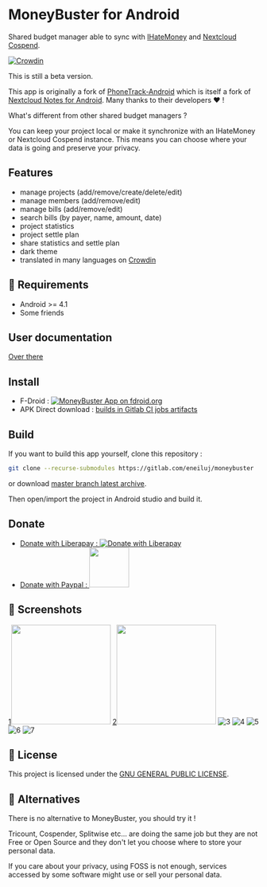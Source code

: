 # MoneyBuster for Android
Shared budget manager able to sync with [IHateMoney](https://github.com/spiral-project/ihatemoney/) and [Nextcloud Cospend](https://gitlab.com/eneiluj/cospend-nc).

[![Crowdin](https://d322cqt584bo4o.cloudfront.net/moneybuster/localized.svg)](https://crowdin.com/project/moneybuster)

This is still a beta version.

This app is originally a fork of [PhoneTrack-Android](https://gitlab.com/eneiluj/phonetrack-android/) which is itself a fork of
[Nextcloud Notes for Android](https://github.com/stefan-niedermann/nextcloud-notes).
Many thanks to their developers :heart: !

What's different from other shared budget managers ?

You can keep your project local or make it synchronize with an IHateMoney or Nextcloud Cospend instance.
This means you can choose where your data is going and preserve your privacy.

## Features
* manage projects (add/remove/create/delete/edit)
* manage members (add/remove/edit)
* manage bills (add/remove/edit)
* search bills (by payer, name, amount, date)
* project statistics
* project settle plan
* share statistics and settle plan
* dark theme
* translated in many languages on [Crowdin](https://crowdin.com/project/moneybuster)

## :link: Requirements
* Android >= 4.1
* Some friends

## User documentation

[Over there](https://gitlab.com/eneiluj/moneybuster/wikis/userdoc)

## Install

* F-Droid : [![MoneyBuster App on fdroid.org](https://gitlab.com/eneiluj/moneybuster/wikis/uploads/12078870063ba70ddae219b6187bfcb7/fd.png)](https://f-droid.org/packages/net.eneiluj.moneybuster/)
* APK Direct download : [builds in Gitlab CI jobs artifacts](https://gitlab.com/eneiluj/moneybuster/pipelines)

## Build

If you want to build this app yourself, clone this repository :

``` bash
git clone --recurse-submodules https://gitlab.com/eneiluj/moneybuster
```

or download [master branch latest archive](https://gitlab.com/eneiluj/moneybuster/-/archive/master/moneybuster-master.zip).

Then open/import the project in Android studio and build it.

## Donate

* [Donate with Liberapay : ![Donate with Liberapay](https://liberapay.com/assets/widgets/donate.svg)](https://liberapay.com/eneiluj/donate)
* [Donate with Paypal : <img src="https://gitlab.com/eneiluj/moneybuster/wikis/uploads/2344c25f3f8bbb30b1527c5ad16872f3/paypal-donate-button.png" width="80"/>](https://www.paypal.com/cgi-bin/webscr?cmd=_s-xclick&hosted_button_id=66PALMY8SF5JE)


## :eyes: Screenshots
[1<img src="https://gitlab.com/eneiluj/moneybuster/wikis/uploads/4cc6bd1f49d77a84b1881b97c04847ac/1.png" width="200"/>](https://gitlab.com/eneiluj/moneybuster/wikis/uploads/4cc6bd1f49d77a84b1881b97c04847ac/1.png)
[2<img src="https://gitlab.com/eneiluj/moneybuster/wikis/uploads/501a1204a978be980e261e8ddfb7d906/2.png" width="200"/>](https://gitlab.com/eneiluj/moneybuster/wikis/uploads/501a1204a978be980e261e8ddfb7d906/2.png)
![3<img src="https://gitlab.com/eneiluj/moneybuster/wikis/uploads/3a541720d5ea2ffdd0d4c15db8db726c/3.png" width="200"/>](https://gitlab.com/eneiluj/moneybuster/wikis/uploads/3a541720d5ea2ffdd0d4c15db8db726c/3.png)
![4<img src="https://gitlab.com/eneiluj/moneybuster/wikis/uploads/48a1ff39bdfe174d01d3d05a791a167a/4.png" width="200"/>](https://gitlab.com/eneiluj/moneybuster/wikis/uploads/48a1ff39bdfe174d01d3d05a791a167a/4.png)
![5<img src="https://gitlab.com/eneiluj/moneybuster/wikis/uploads/11652084266faad1bb76ea2fc7656d58/5.png" width="200"/>](https://gitlab.com/eneiluj/moneybuster/wikis/uploads/11652084266faad1bb76ea2fc7656d58/5.png)
![6<img src="https://gitlab.com/eneiluj/moneybuster/wikis/uploads/0e3f2051691217447f412b9f507412e6/6.png" width="200"/>](https://gitlab.com/eneiluj/moneybuster/wikis/uploads/0e3f2051691217447f412b9f507412e6/6.png)
![7<img src="https://gitlab.com/eneiluj/moneybuster/wikis/uploads/e837e86534aaad08e1f277798bbe8df3/7.png" width="200"/>](https://gitlab.com/eneiluj/moneybuster/wikis/uploads/e837e86534aaad08e1f277798bbe8df3/7.png)

## :notebook: License
This project is licensed under the [GNU GENERAL PUBLIC LICENSE](/LICENSE).

## :twisted_rightwards_arrows: Alternatives

There is no alternative to MoneyBuster, you should try it !

Tricount, Cospender, Splitwise etc... are doing the same job but they are not
Free or Open Source and they don't let you choose where to store your personal data.

If you care about your privacy, using FOSS is not enough,
services accessed by some software might use or sell your personal data.
